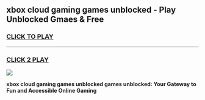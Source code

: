 
## xbox cloud gaming games unblocked - Play Unblocked Gmaes & Free
<h3>
<a href="https://premium.freeplayer.one?title=xbox_cloud_gaming_games_unblocked&ref=20F">CLICK TO PLAY</a></h3>
<hr>

<h3>
<a href="https://premium.freeplayer.one?title=xbox_cloud_gaming_games_unblocked&ref=20F">CLICK 2 PLAY</a>
  
</h3>

<a href="https://premium.freeplayer.one?title=xbox_cloud_gaming_games_unblocked&ref=20F/"><img src="https://clearcache.store/games.png"></a>


**xbox cloud gaming games unblocked games unblocked: Your Gateway to Fun and Accessible Online Gaming**
